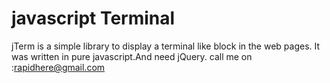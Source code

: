 javascript Terminal
=============================
jTerm is a simple library to display a terminal like block in the web pages.
It was written in pure javascript.And need jQuery.
call me on :rapidhere@gmail.com
